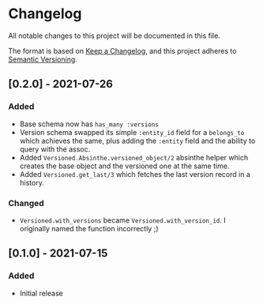 # Changelog

All notable changes to this project will be documented in this file.

The format is based on [Keep a Changelog](https://keepachangelog.com/en/1.0.0/),
and this project adheres to [Semantic Versioning](https://semver.org/spec/v2.0.0.html).

## [0.2.0] - 2021-07-26
### Added
- Base schema now has `has_many :versions`
- Version schema swapped its simple `:entity_id` field for a `belongs_to` which achieves the same, plus adding the `:entity` field and the ability to query with the assoc.
- Added `Versioned.Absinthe.versioned_object/2` absinthe helper which creates the base object and the versioned one at the same time.
- Added `Versioned.get_last/3` which fetches the last version record in a history.

### Changed

- `Versioned.with_versions` became `Versioned.with_version_id`. I originally named the function incorrectly ;)

## [0.1.0] - 2021-07-15
### Added
- Initial release
